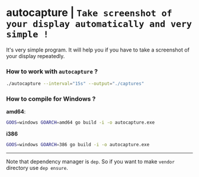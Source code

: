 # autocapture | `Take screenshot of your display automatically and very simple !`

It's very simple program. It will help you if you have to take a screenshot of your display repeatedly.

### How to work with `autocapture` ?

```bash
./autocapture --interval="15s" --output="./captures"
```

### How to compile for Windows ?

**amd64**:
```bash
GOOS=windows GOARCH=amd64 go build -i -o autocapture.exe
```

**i386**
```bash
GOOS=windows GOARCH=386 go build -i -o autocapture.exe
```

---

Note that dependency manager is `dep`. So if you want to make `vendor` directory use `dep ensure`.
